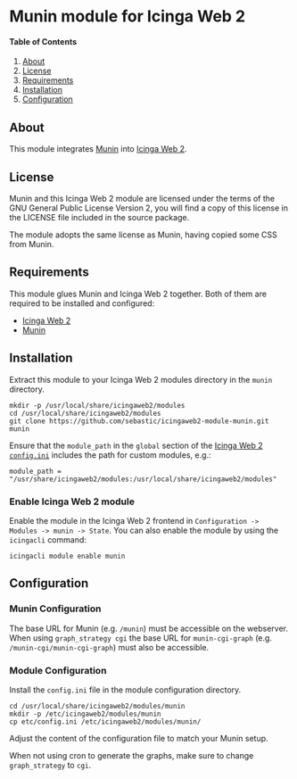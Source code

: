 # Munin module for Icinga Web 2

#### Table of Contents

1. [About](#about)
2. [License](#license)
3. [Requirements](#requirements)
4. [Installation](#installation)
5. [Configuration](#configuration)

## About

This module integrates [Munin](https://github.com/munin-monitoring/munin) into [Icinga Web 2](https://github.com/Icinga/icingaweb2).

## License

Munin and this Icinga Web 2 module are licensed under the terms of the GNU General Public License Version 2, you will find a copy of this license in the LICENSE file included in the source package.

The module adopts the same license as Munin, having copied some CSS from Munin.

## Requirements

This module glues Munin and Icinga Web 2 together. Both of them are required
to be installed and configured:

* [Icinga Web 2](https://github.com/Icinga/icingaweb2)
* [Munin](https://github.com/munin-monitoring/munin)

## Installation

Extract this module to your Icinga Web 2 modules directory in the `munin` directory.

```
mkdir -p /usr/local/share/icingaweb2/modules
cd /usr/local/share/icingaweb2/modules
git clone https://github.com/sebastic/icingaweb2-module-munin.git munin
```

Ensure that the `module_path` in the `global` section of the [Icinga Web 2 `config.ini`](https://icinga.com/docs/icingaweb2/latest/doc/03-Configuration/#configuration-general) includes the path for custom modules, e.g.:

```
module_path = "/usr/share/icingaweb2/modules:/usr/local/share/icingaweb2/modules"
```

### Enable Icinga Web 2 module

Enable the module in the Icinga Web 2 frontend in `Configuration -> Modules -> munin -> State`.
You can also enable the module by using the `icingacli` command:

```
icingacli module enable munin
```

## Configuration

### Munin Configuration

The base URL for Munin (e.g. `/munin`) must be accessible on the webserver.
When using `graph_strategy cgi` the base URL for `munin-cgi-graph` (e.g. `/munin-cgi/munin-cgi-graph`) must also be accessible.

### Module Configuration

Install the `config.ini` file in the module configuration directory.

```
cd /usr/local/share/icingaweb2/modules/munin
mkdir -p /etc/icingaweb2/modules/munin
cp etc/config.ini /etc/icingaweb2/modules/munin/
```

Adjust the content of the configuration file to match your Munin setup.

When not using cron to generate the graphs, make sure to change `graph_strategy` to `cgi`.

